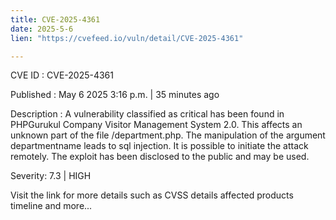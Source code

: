 ```yaml
---
title: CVE-2025-4361
date: 2025-5-6
lien: "https://cvefeed.io/vuln/detail/CVE-2025-4361"

---
```


CVE ID : CVE-2025-4361

Published :  May 6
2025
3:16 p.m. | 35 minutes ago

Description : A vulnerability classified as critical has been found in PHPGurukul Company Visitor Management System 2.0. This affects an unknown part of the file /department.php. The manipulation of the argument departmentname leads to sql injection. It is possible to initiate the attack remotely. The exploit has been disclosed to the public and may be used.

Severity: 7.3 | HIGH

Visit the link for more details
such as CVSS details
affected products
timeline
and more...
